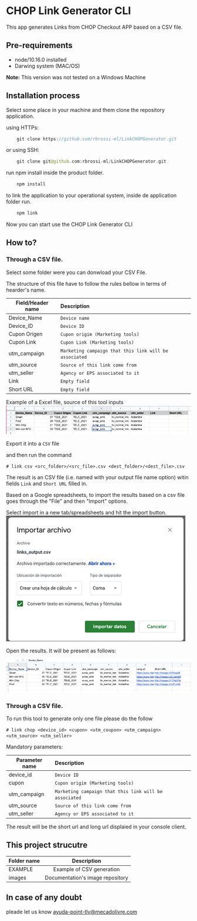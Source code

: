 # CHOP Link Generator CLI 

This app generates Links from CHOP Checkout APP based on a CSV file. 

## Pre-requirements

* node/10.16.0 installed 
* Darwing system (MAC/OS)

**Note:** This version was not tested on a Windows Machine

## Installation process 

Select some place in your machine and them clone the repository application. 

using HTTPs:  
```kotlin 
    git clone https://github.com/rbrossi-ml/LinkCHOPGenerator.git
```
or using SSH: 
```kotlin 
    git clone git@github.com:rbrossi-ml/LinkCHOPGenerator.git
```
run npm install inside the product folder.

```kotlin 
    npm install
```
to link the application to your operational system, inside de application folder run. 

```kotlin 
    npm link
```

Now you can start use the CHOP Link Generator CLI

## How to? 

### Through a CSV file.
Select some folder were you can donwload your CSV File. 

The structure of this file have to follow the rules bellow in terms of hearder's name. 

| Field/Header name | Description | 
|-------------------|:------------| 
| Device_Name |        `Device name` 	|
| Device_ID	   |     `Device ID`
| Cupon Origen	|    `Cupon origim (Marketing tools)`|
| Cupon Link	|        `Cupon Link (Marketing tools)`|
| utm_campaign	 |   `Marketing campaign that this link will be associated`|
| utm_source      |    `Source of this link come from`	|
| utm_seller	  |      `Agency or EPS associated to it`|    
| Link	          |  `Empty field`  |  
| Short URL       |    `Empty field`|

Example of a Excel file, source of this tool inputs
![plot](./images/sample1.png)

Export it into a <code>CSV</code> file

and then run the command 

````
# link csv <src_folder>/<src_file>.csv <dest_folder>/<dest_file>.csv
````
The result is an CSV file (i.e. named with your output file name option) witin fields <code>Link</code> and <code>Short URL</code> filled in.   

Based on a Google spreadsheets,  to import the results based on a csv file goes through the "File" and then "Import" options.

Select import in a new tab/spreadsheets and hit the import button.
![plot](./images/import.png)

Open the results. It will be present as follows: 

![plot](./images/result.png)


### Through a CSV file.

To run this tool to generate only one file please do the follow 

````
# link chop <device_id> <cupon> <utm_coupon> <utm_campaign> <utm_source> <utm_seller> 
````
Mandatory parameters:

| Parameter name | Description | 
|-------------------|:------------| 
| device_id	   |     `Device ID`
| cupon	|    `Cupon origim (Marketing tools)`|
| utm_campaign	 |   `Marketing campaign that this link will be associated`|
| utm_source      |    `Source of this link come from`	|
| utm_seller	  |      `Agency or EPS associated to it`|    

The result will be the short url and long url displaied in your console client.

## This project strucutre

|Folder name| Description|
|-----------| :----------:|
|EXAMPLE| Example of CSV generation |
|images| Documentation's image repository| 


## In case of any doubt
pleade let us know 
ayuda-point-tlv@mecadolivre.com